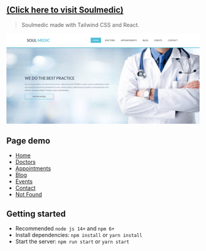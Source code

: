  

##  [(Click here to visit Soulmedic)](https://soulmedic.vercel.app/)



> Soulmedic made with Tailwind CSS and React.

![preview](public/souldemic.png)



## Page demo

- [Home](https://soulmedic.vercel.app/)
- [Doctors](https://soulmedic.vercel.app/doctors)
- [Appointments](https://soulmedic.vercel.app/appointments)
- [Blog](https://soulmedic.vercel.app/blog)
- [Events](https://soulmedic.vercel.app/events)
- [Contact](https://soulmedic.vercel.app/appointments)
- [Not Found](https://mui-react-dashboard.netlify.app/not-found)

## Getting started

- Recommended `node js 14+` and `npm 6+`
- Install dependencies: `npm install` or `yarn install`
- Start the server: `npm run start` or `yarn start`



